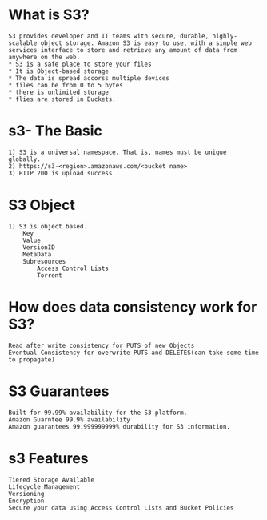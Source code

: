 # What is S3?
    S3 provides developer and IT teams with secure, durable, highly-scalable object storage. Amazon S3 is easy to use, with a simple web services interface to store and retrieve any amount of data from anywhere on the web.
    * S3 is a safe place to store your files
    * It is Object-based storage
    * The data is spread accorss multiple devices 
    * files can be from 0 to 5 bytes
    * there is unlimited storage
    * flies are stored in Buckets.

# s3- The Basic
    1) S3 is a universal namespace. That is, names must be unique globally.
    2) https://s3-<region>.amazonaws.com/<bucket name>
    3) HTTP 200 is upload success

# S3 Object
    1) S3 is object based. 
        Key
        Value
        VersionID
        MetaData
        Subresources
            Access Control Lists
            Torrent

# How does data consistency work for S3?
    Read after write consistency for PUTS of new Objects
    Eventual Consistency for overwrite PUTS and DELETES(can take some time to propagate)

# S3 Guarantees
    Built for 99.99% availability for the S3 platform.
    Amazon Guarntee 99.9% availability
    Amazon guarantees 99.999999999% durability for S3 information.

# s3 Features
    Tiered Storage Available
    Lifecycle Management
    Versioning
    Encryption
    Secure your data using Access Control Lists and Bucket Policies

